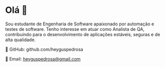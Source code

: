 # Olá 👋

Sou estudante de Engenharia de Software apaixonado por automação e testes de software. Tenho interesse em atuar como Analista de QA, contribuindo para o desenvolvimento de aplicações estáveis, seguras e de alta qualidade.


🔗 GitHub: github.com/heyguspedrosa

📧 Email: heyguspedrosa@gmail.com


<!--
![Snake animation](https://github.com/edsonfsousa/edsonfsousa/blob/output/github-contribution-grid-snake.svg)

  
[![Typing SVG](https://readme-typing-svg.herokuapp.com?font=Firacode&duration=4800&vCenter=true&lines=Technology+Lover!)](https://git.io/typing-svg)

-->
